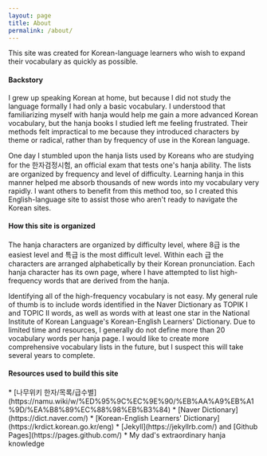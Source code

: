 ```yaml
---
layout: page
title: About
permalink: /about/
---
```


This site was created for Korean-language learners who wish to expand their vocabulary as quickly as possible.

<h4>Backstory</h4>
I grew up speaking Korean at home, but because I did not study the language formally I had only a basic vocabulary. I understood that familiarizing myself with hanja would help me gain a more advanced Korean vocabulary, but the hanja books I studied left me feeling frustrated. Their methods felt impractical to me because they introduced characters by theme or radical, rather than by frequency of use in the Korean language.

One day I stumbled upon the hanja lists used by Koreans who are studying for the 한자검정시험, an official exam that tests one's hanja ability. The lists are organized by frequency and level of difficulty. Learning hanja in this manner helped me absorb thousands of new words into my vocabulary very rapidly. I want others to benefit from this method too, so I created this English-language site to assist those who aren't ready to navigate the Korean sites.

<h4>How this site is organized</h4>
The hanja characters are organized by difficulty level, where 8급 is the easiest level and 특급 is the most difficult level. Within each 급 the characters are arranged alphabetically by their Korean pronunciation. Each hanja character has its own page, where I have attempted to list high-frequency words that are derived from the hanja.

Identifying all of the high-frequency vocabulary is not easy. My general rule of thumb is to include words identified in the Naver Dictionary as TOPIK I and TOPIC II words, as well as words with at least one star in the National Institute of Korean Language's Korean-English Learners' Dictionary. Due to limited time and resources, I generally do not define more than 20 vocabulary words per hanja page. I would like to create more comprehensive vocabulary lists in the future, but I suspect this will take several years to complete.

<h4>Resources used to build this site</h4>
* [나무위키 한자/목록/급수별](https://namu.wiki/w/%ED%95%9C%EC%9E%90/%EB%AA%A9%EB%A1%9D/%EA%B8%89%EC%88%98%EB%B3%84)
* [Naver Dictionary](https://dict.naver.com/)
* [Korean-English Learners' Dictionary](https://krdict.korean.go.kr/eng)
* [Jekyll](https://jekyllrb.com/) and [Github Pages](https://pages.github.com/)
* My dad's extraordinary hanja knowledge